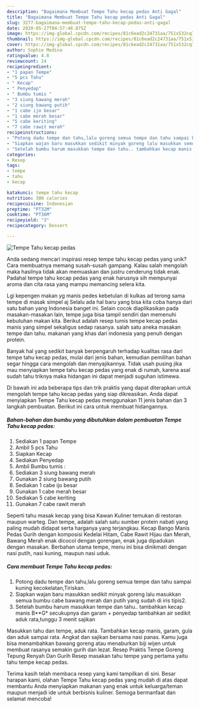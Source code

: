 ```yaml
---
description: "Bagaimana Membuat Tempe Tahu kecap pedas Anti Gagal"
title: "Bagaimana Membuat Tempe Tahu kecap pedas Anti Gagal"
slug: 3277-bagaimana-membuat-tempe-tahu-kecap-pedas-anti-gagal
date: 2020-05-27T04:57:48.875Z
image: https://img-global.cpcdn.com/recipes/81c6ead2c24731aa/751x532cq70/tempe-tahu-kecap-pedas-foto-resep-utama.jpg
thumbnail: https://img-global.cpcdn.com/recipes/81c6ead2c24731aa/751x532cq70/tempe-tahu-kecap-pedas-foto-resep-utama.jpg
cover: https://img-global.cpcdn.com/recipes/81c6ead2c24731aa/751x532cq70/tempe-tahu-kecap-pedas-foto-resep-utama.jpg
author: Sophie Medina
ratingvalue: 4.8
reviewcount: 14
recipeingredient:
- "1 papan Tempe"
- "5 pcs Tahu"
- " Kecap"
- " Penyedap"
- " Bumbu tumis "
- "3 siung bawang merah"
- "2 siung bawang putih"
- "1 cabe ijo besar"
- "1 cabe merah besar"
- "5 cabe keriting"
- "7 cabe rawit merah"
recipeinstructions:
- "Potong dadu tempe dan tahu,lalu goreng semua tempe dan tahu sampai kuning kecokelatan,Tiriskan."
- "Siapkan wajan baru masukkan sedikit minyak goreng lalu masukkan semua bumbu cabe bawang merah dan putih yang sudah di iris tipis2."
- "Setelah bumbu harum masukkan tempe dan tahu.. tambahkan kecap manis B**G* secukupnya dan garam + penyedap tambahkan air sedikit aduk rata,tunggu 3 menit sajikan"
categories:
- Resep
tags:
- tempe
- tahu
- kecap

katakunci: tempe tahu kecap 
nutrition: 300 calories
recipecuisine: Indonesian
preptime: "PT32M"
cooktime: "PT36M"
recipeyield: "3"
recipecategory: Dessert

---
```



![Tempe Tahu kecap pedas](https://img-global.cpcdn.com/recipes/81c6ead2c24731aa/751x532cq70/tempe-tahu-kecap-pedas-foto-resep-utama.jpg)

Anda sedang mencari inspirasi resep tempe tahu kecap pedas yang unik? Cara membuatnya memang susah-susah gampang. Kalau salah mengolah maka hasilnya tidak akan memuaskan dan justru cenderung tidak enak. Padahal tempe tahu kecap pedas yang enak harusnya sih mempunyai aroma dan cita rasa yang mampu memancing selera kita.

Lgi kepengen makan yg manis pedes kebetulan di kulkas ad terong sama tempe di masak simpel aj Selalu ada hal baru yang bisa kita coba hanya dari satu bahan yang Indonesia banget ini. Selain cocok diaplikasikan pada masakan-masakan lain, tempe juga bisa tampil sendiri dan memenuhi kebutuhan makan kita. Berikut adalah resep tumis tempe kecap pedas manis yang simpel sekaligus sedap rasanya. salah satu aneka masakan tempe dan tahu. makanan yang khas dari indonesia yang penuh dengan protein.

Banyak hal yang sedikit banyak berpengaruh terhadap kualitas rasa dari tempe tahu kecap pedas, mulai dari jenis bahan, kemudian pemilihan bahan segar hingga cara mengolah dan menyajikannya. Tidak usah pusing jika mau menyiapkan tempe tahu kecap pedas yang enak di rumah, karena asal sudah tahu triknya maka hidangan ini dapat menjadi suguhan istimewa.


Di bawah ini ada beberapa tips dan trik praktis yang dapat diterapkan untuk mengolah tempe tahu kecap pedas yang siap dikreasikan. Anda dapat menyiapkan Tempe Tahu kecap pedas menggunakan 11 jenis bahan dan 3 langkah pembuatan. Berikut ini cara untuk membuat hidangannya.

<!--inarticleads1-->

##### Bahan-bahan dan bumbu yang dibutuhkan dalam pembuatan Tempe Tahu kecap pedas:

1. Sediakan 1 papan Tempe
1. Ambil 5 pcs Tahu
1. Siapkan  Kecap
1. Sediakan  Penyedap
1. Ambil  Bumbu tumis :
1. Sediakan 3 siung bawang merah
1. Gunakan 2 siung bawang putih
1. Sediakan 1 cabe ijo besar
1. Gunakan 1 cabe merah besar
1. Sediakan 5 cabe keriting
1. Gunakan 7 cabe rawit merah


Seperti tahu masak kecap yang bisa Kawan Kuliner temukan di restoran maupun warteg. Dan tempe, adalah salah satu sumber protein nabati yang paling mudah didapat serta harganya yang terjangkau. Kecap Bango Manis Pedas Gurih dengan komposisi Kedelai Hitam, Cabe Rawit Hijau dan Merah, Bawang Merah enak dicocol dengan gorengan, enak juga dipadukan dengan masakan. Berbahan utama tempe, menu ini bisa dinikmati dengan nasi putih, nasi kuning, maupun nasi uduk. 

<!--inarticleads2-->

##### Cara membuat Tempe Tahu kecap pedas:

1. Potong dadu tempe dan tahu,lalu goreng semua tempe dan tahu sampai kuning kecokelatan,Tiriskan.
1. Siapkan wajan baru masukkan sedikit minyak goreng lalu masukkan semua bumbu cabe bawang merah dan putih yang sudah di iris tipis2.
1. Setelah bumbu harum masukkan tempe dan tahu.. tambahkan kecap manis B**G* secukupnya dan garam + penyedap tambahkan air sedikit aduk rata,tunggu 3 menit sajikan


Masukkan tahu dan tempe, aduk rata. Tambahkan kecap manis, garam, gula dan aduk sampai rata. Angkat dan sajikan bersama nasi panas. Kamu juga bisa menambahkan bawang goreng atau menaburkan biji wijen untuk membuat rasanya semakin gurih dan lezat. Resep Praktis Tempe Goreng Tepung Renyah Dan Gurih Resep masakan tahu tempe yang pertama yaitu tahu tempe kecap pedas. 

Terima kasih telah membaca resep yang kami tampilkan di sini. Besar harapan kami, olahan Tempe Tahu kecap pedas yang mudah di atas dapat membantu Anda menyiapkan makanan yang enak untuk keluarga/teman maupun menjadi ide untuk berbisnis kuliner. Semoga bermanfaat dan selamat mencoba!
